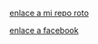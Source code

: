 [enlace a mi repo roto](https://https://github.com/catherinefc2)

[enlace a facebook](https://www.facebook.com)
